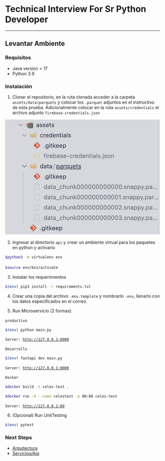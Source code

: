 # Technical Interview For Sr Python Developer

---

## Levantar Ambiente

### Requisitos

* Java version > 17
* Python 3.9


### Instalación 

1. Clonar el repositorio, en la ruta clonada acceder a la carpeta <code>assets/data/parquets</code> y colocar los <code>.parquet</code> adjuntos en el instructivo de esta prueba. Adicionalmente colocar en la ruta <code>assets/credentials</code> el archivo adjunto `firebase-credentials.json`

![assets](docs/images/assets.png)

2. Ingresar al directorio <code>api</code> y crear un ambiente virtual para los paquetes en python y activarlo

```bash 
$python3 -m virtualenv env

$source env/bin/activate
```

3. Instalar los requerimientos

```bash
$(env) pip3 install -r requirements.txt
```

4. Crear una copia del archivo `.env.template` y  nombrarlo `.env`, llenarlo con los datos especificados en el correo.

5. Run Microservicio (2 formas)

<code>productivo</code>
```bash
$(env) python main.py
```

<code>Server: http://127.0.0.1:8000</code>

<code>Desarrollo</code>
```bash
$(env) fastapi dev main.py
```

<code>Server: http://127.0.0.1:8000</code>

<code>Docker</code>
```bash
$docker build -t celes-test .
```

```bash
$docker run -d --name celestest -p 80:80 celes-test
```
<code>Server: http://127.0.0.1:80</code>

6. (Opcional) Run UnitTesting

```bash
$(env) pytest
```

### Next Steps

* [Arquitectura](docs/architecture.md)
* [Servicios/Api](docs/api.md)
